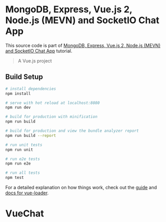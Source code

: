 # MongoDB, Express, Vue.js 2, Node.js (MEVN) and SocketIO Chat App

This source code is part of [MongoDB, Express, Vue.js 2, Node.js (MEVN) and SocketIO Chat App](https://www.djamware.com/post/5b6a681f80aca76a2cbd98fb/mongodb-express-vuejs-2-nodejs-mevn-and-socketio-chat-app) tutorial.

> A Vue.js project

## Build Setup

``` bash
# install dependencies
npm install

# serve with hot reload at localhost:8080
npm run dev

# build for production with minification
npm run build

# build for production and view the bundle analyzer report
npm run build --report

# run unit tests
npm run unit

# run e2e tests
npm run e2e

# run all tests
npm test
```

For a detailed explanation on how things work, check out the [guide](http://vuejs-templates.github.io/webpack/) and [docs for vue-loader](http://vuejs.github.io/vue-loader).
# VueChat
